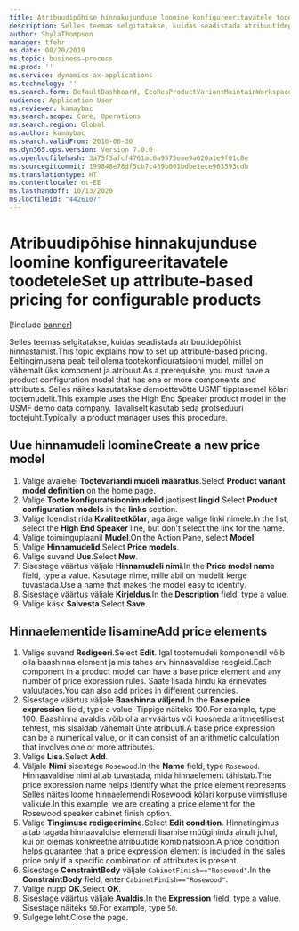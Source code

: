 ```yaml
---
title: Atribuudipõhise hinnakujunduse loomine konfigureeritavatele toodetele
description: Selles teemas selgitatakse, kuidas seadistada atribuutidepõhist hinnastamist.
author: ShylaThompson
manager: tfehr
ms.date: 08/20/2019
ms.topic: business-process
ms.prod: ''
ms.service: dynamics-ax-applications
ms.technology: ''
ms.search.form: DefaultDashboard, EcoResProductVariantMaintainWorkspace, PCProductConfigurationModelListPage, PCPriceModelList, PCPriceModel, PCConstraintEditor
audience: Application User
ms.reviewer: kamaybac
ms.search.scope: Core, Operations
ms.search.region: Global
ms.author: kamaybac
ms.search.validFrom: 2016-06-30
ms.dyn365.ops.version: Version 7.0.0
ms.openlocfilehash: 3a75f3afcf4761ac6a9575eae9a620a1e9f01c8e
ms.sourcegitcommit: 199848e78df5cb7c439b001bdbe1ece963593cdb
ms.translationtype: HT
ms.contentlocale: et-EE
ms.lasthandoff: 10/13/2020
ms.locfileid: "4426107"
---
```

# <a name="set-up-attribute-based-pricing-for-configurable-products"></a><span data-ttu-id="9127e-103">Atribuudipõhise hinnakujunduse loomine konfigureeritavatele toodetele</span><span class="sxs-lookup"><span data-stu-id="9127e-103">Set up attribute-based pricing for configurable products</span></span>

[!include [banner](../../includes/banner.md)]

<span data-ttu-id="9127e-104">Selles teemas selgitatakse, kuidas seadistada atribuutidepõhist hinnastamist.</span><span class="sxs-lookup"><span data-stu-id="9127e-104">This topic explains how to set up attribute-based pricing.</span></span> <span data-ttu-id="9127e-105">Eeltingimusena peab teil olema tootekonfiguratsiooni mudel, millel on vähemalt üks komponent ja atribuut.</span><span class="sxs-lookup"><span data-stu-id="9127e-105">As a prerequisite, you must have a product configuration model that has one or more components and attributes.</span></span> <span data-ttu-id="9127e-106">Selles näites kasutatakse demoettevõtte USMF tipptasemel kõlari tootemudelit.</span><span class="sxs-lookup"><span data-stu-id="9127e-106">This example uses the High End Speaker product model in the USMF demo data company.</span></span> <span data-ttu-id="9127e-107">Tavaliselt kasutab seda protseduuri tootejuht.</span><span class="sxs-lookup"><span data-stu-id="9127e-107">Typically, a product manager uses this procedure.</span></span>


## <a name="create-a-new-price-model"></a><span data-ttu-id="9127e-108">Uue hinnamudeli loomine</span><span class="sxs-lookup"><span data-stu-id="9127e-108">Create a new price model</span></span>
1. <span data-ttu-id="9127e-109">Valige avalehel **Tootevariandi mudeli määratlus**.</span><span class="sxs-lookup"><span data-stu-id="9127e-109">Select **Product variant model definition** on the home page.</span></span>
2. <span data-ttu-id="9127e-110">Valige **Toote konfiguratsioonimudelid** jaotisest **lingid**.</span><span class="sxs-lookup"><span data-stu-id="9127e-110">Select **Product configuration models** in the **links** section.</span></span>
3. <span data-ttu-id="9127e-111">Valige loendist rida **Kvaliteetkõlar**, aga ärge valige linki nimele.</span><span class="sxs-lookup"><span data-stu-id="9127e-111">In the list, select the **High End Speaker** line, but don't select the link for the name.</span></span>
4. <span data-ttu-id="9127e-112">Valige toiminguplaanil **Mudel**.</span><span class="sxs-lookup"><span data-stu-id="9127e-112">On the Action Pane, select **Model**.</span></span>
5. <span data-ttu-id="9127e-113">Valige **Hinnamudelid**.</span><span class="sxs-lookup"><span data-stu-id="9127e-113">Select **Price models**.</span></span>
6. <span data-ttu-id="9127e-114">Valige suvand **Uus**.</span><span class="sxs-lookup"><span data-stu-id="9127e-114">Select **New**.</span></span>
7. <span data-ttu-id="9127e-115">Sisestage väärtus väljale **Hinnamudeli nimi**.</span><span class="sxs-lookup"><span data-stu-id="9127e-115">In the **Price model name** field, type a value.</span></span> <span data-ttu-id="9127e-116">Kasutage nime, mille abil on mudelit kerge tuvastada.</span><span class="sxs-lookup"><span data-stu-id="9127e-116">Use a name that makes the model easy to identify.</span></span>  
8. <span data-ttu-id="9127e-117">Sisestage väärtus väljale **Kirjeldus**.</span><span class="sxs-lookup"><span data-stu-id="9127e-117">In the **Description** field, type a value.</span></span>
9. <span data-ttu-id="9127e-118">Valige käsk **Salvesta**.</span><span class="sxs-lookup"><span data-stu-id="9127e-118">Select **Save**.</span></span>

## <a name="add-price-elements"></a><span data-ttu-id="9127e-119">Hinnaelementide lisamine</span><span class="sxs-lookup"><span data-stu-id="9127e-119">Add price elements</span></span>
1. <span data-ttu-id="9127e-120">Valige suvand **Redigeeri**.</span><span class="sxs-lookup"><span data-stu-id="9127e-120">Select **Edit**.</span></span> <span data-ttu-id="9127e-121">Igal tootemudeli komponendil võib olla baashinna element ja mis tahes arv hinnaavaldise reegleid.</span><span class="sxs-lookup"><span data-stu-id="9127e-121">Each component in a product model can have a base price element and any number of price expression rules.</span></span> <span data-ttu-id="9127e-122">Saate lisada hindu ka erinevates valuutades.</span><span class="sxs-lookup"><span data-stu-id="9127e-122">You can also add prices in different currencies.</span></span>  
2. <span data-ttu-id="9127e-123">Sisestage väärtus väljale **Baashinna väljend**.</span><span class="sxs-lookup"><span data-stu-id="9127e-123">In the **Base price expression** field, type a value.</span></span> <span data-ttu-id="9127e-124">Tippige näiteks 100.</span><span class="sxs-lookup"><span data-stu-id="9127e-124">For example, type 100.</span></span> <span data-ttu-id="9127e-125">Baashinna avaldis võib olla arvväärtus või koosneda aritmeetilisest tehtest, mis sisaldab vähemalt ühte atribuuti.</span><span class="sxs-lookup"><span data-stu-id="9127e-125">A base price expression can be a numerical value, or it can consist of an arithmetic calculation that involves one or more attributes.</span></span>  
3. <span data-ttu-id="9127e-126">Valige **Lisa**.</span><span class="sxs-lookup"><span data-stu-id="9127e-126">Select **Add**.</span></span>
4. <span data-ttu-id="9127e-127">Väljale **Nimi** sisestage `Rosewood`.</span><span class="sxs-lookup"><span data-stu-id="9127e-127">In the **Name** field, type `Rosewood`.</span></span> <span data-ttu-id="9127e-128">Hinnaavaldise nimi aitab tuvastada, mida hinnaelement tähistab.</span><span class="sxs-lookup"><span data-stu-id="9127e-128">The price expression name helps identify what the price element represents.</span></span> <span data-ttu-id="9127e-129">Selles näites loome hinnaelemendi Rosewoodi kõlari korpuse viimistluse valikule.</span><span class="sxs-lookup"><span data-stu-id="9127e-129">In this example, we are creating a price element for the Rosewood speaker cabinet finish option.</span></span>  
5. <span data-ttu-id="9127e-130">Valige **Tingimuse redigeerimine**.</span><span class="sxs-lookup"><span data-stu-id="9127e-130">Select **Edit condition**.</span></span> <span data-ttu-id="9127e-131">Hinnatingimus aitab tagada hinnaavaldise elemendi lisamise müügihinda ainult juhul, kui on olemas konkreetne atribuutide kombinatsioon.</span><span class="sxs-lookup"><span data-stu-id="9127e-131">A price condition helps guarantee that a price expression element is included in the sales price only if a specific combination of attributes is present.</span></span>  
6. <span data-ttu-id="9127e-132">Sisestage **ConstraintBody** väljale `CabinetFinish=="Rosewood"`.</span><span class="sxs-lookup"><span data-stu-id="9127e-132">In the **ConstraintBody** field, enter `CabinetFinish=="Rosewood"`.</span></span>
7. <span data-ttu-id="9127e-133">Valige nupp **OK**.</span><span class="sxs-lookup"><span data-stu-id="9127e-133">Select **OK**.</span></span>
8. <span data-ttu-id="9127e-134">Sisestage väärtus väljale **Avaldis**.</span><span class="sxs-lookup"><span data-stu-id="9127e-134">In the **Expression** field, type a value.</span></span> <span data-ttu-id="9127e-135">Sisestage näiteks `50`.</span><span class="sxs-lookup"><span data-stu-id="9127e-135">For example, type `50`.</span></span> 
9. <span data-ttu-id="9127e-136">Sulgege leht.</span><span class="sxs-lookup"><span data-stu-id="9127e-136">Close the page.</span></span>

